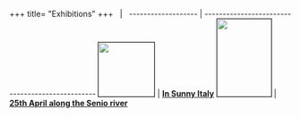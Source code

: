 +++
title= "Exhibitions"
+++
&nbsp;              | &nbsp;
------------------- | ------------------------------------------------
<img src="/images/files/sunnyitaly.jpg" border="1" bordercolor="black" width="100" height="97"> | <b><a href="/en/exhibitions/sunny-home/">In Sunny Italy</a></b>
<img src="/images/files/senio25aprile.jpg" border="1" bordercolor="black" width="97" height="139"> | <b><a href="/en/exhibitions/senio25aprile/">25th April along the Senio river</a></b>
